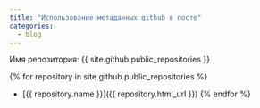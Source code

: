 ```yaml
---
title: "Использование метаданных github в посте"
categories:
  - blog
---
```


Имя репозитория: {{ site.github.public_repositories }}

{% for repository in site.github.public_repositories %}
  * [{{ repository.name }}]({{ repository.html_url }})
{% endfor %}

